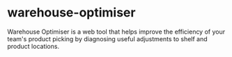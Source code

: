 # warehouse-optimiser
Warehouse Optimiser is a web tool that helps improve the efficiency of your team's product picking by diagnosing useful adjustments to shelf and product locations. 
